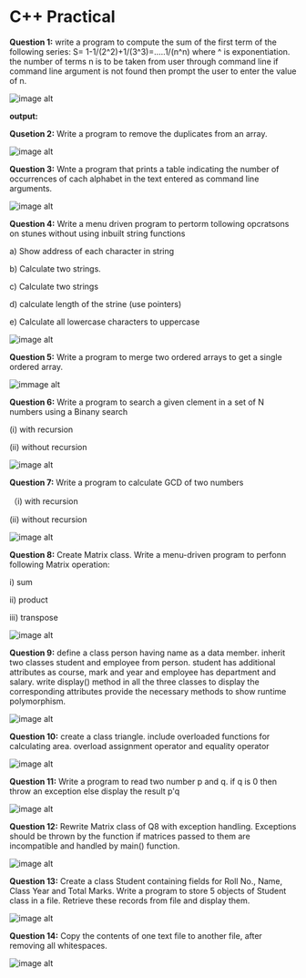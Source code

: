 # C++ Practical
**Question 1:** write a program to compute the sum of the first term of the following series:  S= 1-1/(2^2)+1/(3^3)=.....1/(n^n) where ^ is exponentiation. the number of terms n is to be taken from user through command line if command line argument is not found then prompt the user to enter the value of n.

![image alt](https://github.com/RiyaRiya184/C-Practical/blob/49f433acf76639ab86fc4f03790432bc49dba9f2/Question1.png)

**output:**

**Qusetion 2:** Write a program to remove the duplicates from an array.

![image alt](https://github.com/RiyaRiya184/C-Practical/blob/18929dcd767e33c0742ff711ce08717c793afe02/Question2.png)

**Question 3:** Wnte a program that prints a table indicating the number of occurrences of cach alphabet
in the text entered as command line arguments. 

![image alt](https://github.com/RiyaRiya184/C-Practical/blob/3882e76fdd507e6674207af0d5404a01a5f60058/Question3.png)

**Question 4:** Write a menu driven program to pertorm tollowing opcratsons on stunes without using
inbuilt string functions

a) Show address of each character in string

b) Calculate two strings.

c) Calculate two strings

d) calculate length of the strine (use pointers)

e) Calculate all lowercase characters to uppercase

![image alt](https://github.com/RiyaRiya184/C-Practical/blob/0385a28bcf947b6bab5eb1f36c6ae5155279dd5f/Question4.png)

**Question 5:** Write a program to merge two ordered arrays to get a single ordered array.

![immage alt](https://github.com/RiyaRiya184/C-Practical/blob/c8c61227a029a2960ae16bcf78491b81c77c60de/Question5.png)

**Question 6:**  Write a program to search a given clement in a set of N numbers using a Binany search 

(i) with recursion 

(ii) without recursion

![image alt](https://github.com/RiyaRiya184/C-Practical/blob/c077c09ed0d6f233feb48b3b6761c91447de77a2/Question6.png)

**Question 7:** Write a program to calculate GCD of two numbers 

（i) with recursion  

(ii) without recursion

![image alt](https://github.com/RiyaRiya184/C-Practical/blob/5cb733adba1134cf4dd87d4435f2220305579646/Question7.png)

**Question 8:** Create Matrix class. Write a menu-driven program to perfonn following Matrix operation: 

i) sum 

ii) product 

iii) transpose

![image alt](https://github.com/RiyaRiya184/C-Practical/blob/cbf0310191ae2754984f7b0a6dba6fcedbcee8b7/Question8.png)

**Question 9:** define a class person having name as a data member. inherit two classes student and employee from person. student has additional attributes as course, mark and year and employee has department and salary. write display() method in all the three classes to display the corresponding attributes provide the necessary methods to show runtime polymorphism.

![image alt](https://github.com/RiyaRiya184/C-Practical/blob/35b98ca4ae75b7a405ed0e18e2bc5c3a18607b31/Question9.png)

**Question 10:** create a  class triangle. include overloaded functions for calculating area. overload assignment operator and equality operator

![image alt](https://github.com/RiyaRiya184/C-Practical/blob/caf06811638681e4c9d854761436b2876a587f47/Question10.png)

**Question 11:** Write a program to read two number p and q. if q is 0 then throw an exception else display the result p'q


![image alt](https://github.com/RiyaRiya184/C-Practical/blob/165468e92de55a9337232903c8652c390877cfa8/Question11.png)

**Question 12:**  Rewrite Matrix class of Q8 with exception handling. Exceptions should be thrown by
the function if  matrices passed to them are incompatible and handled by main() function.

![image alt](https://github.com/RiyaRiya184/C-Practical/blob/2eadf6a9f0a4e2e57e95b866ab25ac4179954a0f/Question12.png)

**Question 13:** Create a class Student containing fields for Roll No., Name, Class Year and Total Marks. Write a program to store 5 objects of Student class in a file. Retrieve these records from file and display them.

![image alt](https://github.com/RiyaRiya184/C-Practical/blob/b91d40b7c67f145d7642ced132ea27f51618fd9d/Question13.png)

**Question 14:** Copy the contents of one text file to another file, after removing all whitespaces.

![image alt](https://github.com/RiyaRiya184/C-Practical/blob/a54d29ba739176ea0437993607a2a7d54a42db5f/Question14.png)
